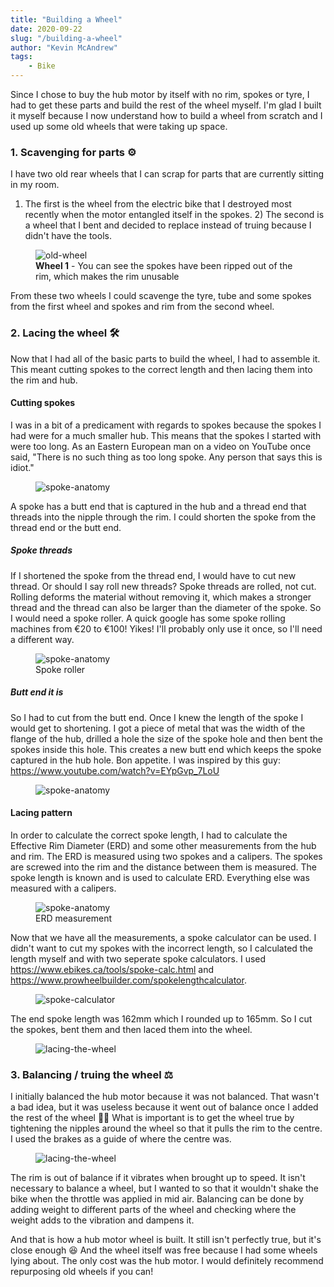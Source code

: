 ```yaml
---
title: "Building a Wheel"
date: 2020-09-22
slug: "/building-a-wheel"
author: "Kevin McAndrew"
tags:
    - Bike
---
```


Since I chose to buy the hub motor by itself with no rim, spokes or tyre, I had to get
these parts and build the rest of the wheel myself. I'm glad I built it myself because I now
understand how to build a wheel from scratch and I used up some old wheels that were taking
up space.

### 1. Scavenging for parts ⚙️

I have two old rear wheels that I can scrap for parts that are currently sitting in my room.
1) The first is the wheel from the electric bike that I destroyed most recently when the motor
entangled itself in the spokes. 2) The second is a wheel that I bent and decided to replace
instead of truing because I didn't have the tools.

<figure>
  <img src="/images/posts/building-a-wheel/mouldy_wheel.jpg" style="max-width: 400px;" alt="old-wheel"/>
  <figcaption><strong>Wheel 1</strong> - You can see the spokes have been ripped out of the rim, which makes the rim unusable</figcaption>
</figure>

From these two wheels I could scavenge the tyre, tube and some spokes from the first wheel and
spokes and rim from the second wheel.

### 2. Lacing the wheel 🛠️

Now that I had all of the basic parts to build the wheel, I had to assemble it. This meant cutting spokes
to the correct length and then lacing them into the rim and hub.

#### Cutting spokes

I was in a bit of a predicament with regards to spokes because the spokes I had were for a much smaller
hub. This means that the spokes I started with were too long. As an Eastern European man on a video on
YouTube once said, "There is no such thing as too long spoke. Any person that says this is idiot."

<figure>
  <img src="/images/posts/building-a-wheel/spoke.png" alt="spoke-anatomy"/>
</figure>

A spoke has a butt end that is captured in the hub and a thread end that threads into the nipple through the
rim. I could shorten the spoke from the thread end or the butt end.

##### Spoke threads

If I shortened the spoke from the thread end, I would have to cut new thread. Or should I say roll new threads?
Spoke threads are rolled, not cut. Rolling deforms the material without removing it, which makes a stronger
thread and the thread can also be larger than the diameter of the spoke. So I would need a spoke roller. A quick
google has some spoke rolling machines from €20 to €100! Yikes! I'll probably only use it once, so I'll need
a different way.

<figure>
  <img src="/images/posts/building-a-wheel/spoke_roller.jpg" style="max-width: 400px;" alt="spoke-anatomy"/>
  <figcaption>Spoke roller</figcaption>
</figure>

##### Butt end it is

So I had to cut from the butt end. Once I knew the length of the spoke I would get to shortening. I got 
a piece of metal that was the width of the flange of the hub, drilled a hole
the size of the spoke hole and then bent the spokes inside this hole. This creates a new butt end which
keeps the spoke captured in the hub hole. Bon appetite. I was inspired by this guy:
https://www.youtube.com/watch?v=EYpGvp_7LoU

<figure>
  <img src="/images/posts/building-a-wheel/bent_spoke.jpg" style="max-width: 700px;" alt="spoke-anatomy"/>
</figure>

#### Lacing pattern

In order to calculate the correct spoke length, I had to calculate the Effective Rim Diameter (ERD)
and some other measurements from the hub and rim. The ERD is measured using two spokes and a calipers.
The spokes are screwed into the rim and the distance between them is measured. The spoke length is
known and is used to calculate ERD. Everything else was measured with a calipers.

<figure>
  <img src="/images/posts/building-a-wheel/erd.jpg" style="max-width: 700px;" alt="spoke-anatomy"/>
  <figcaption>ERD measurement</figcaption>
</figure>

Now that we have all the measurements, a spoke calculator can be used. I didn't want to cut my spokes
with the incorrect length, so I calculated the length myself and with two seperate spoke calculators.
I used https://www.ebikes.ca/tools/spoke-calc.html and https://www.prowheelbuilder.com/spokelengthcalculator.

<figure>
  <img src="/images/posts/building-a-wheel/spoke_calculator.png" alt="spoke-calculator"/>
</figure>

The end spoke length was 162mm which I rounded up to 165mm. So I cut the spokes, bent them and then
laced them into the wheel.

<figure>
  <img src="/images/posts/building-a-wheel/lacing.jpg" alt="lacing-the-wheel"/>
</figure>

### 3. Balancing / truing the wheel ⚖️

I initially balanced the hub motor because it was not balanced. That wasn't a bad idea, but it was useless
because it went out of balance once I added the rest of the wheel 🤦🏻 What is important is to get the wheel 
true by tightening the nipples around the wheel so that it pulls the rim to the centre. I used the brakes
as a guide of where the centre was.

<figure>
  <img src="/images/posts/building-a-wheel/truing.png" style="max-width: 400px;" alt="lacing-the-wheel"/>
</figure>

The rim is out of balance if it vibrates when brought up to speed. It isn't necessary to balance a wheel, but
I wanted to so that it wouldn't shake the bike when the throttle was applied in mid air. Balancing can be 
done by adding weight to different parts of the wheel and checking where the weight adds to the vibration and
dampens it.

And that is how a hub motor wheel is built. It still isn't perfectly true, but it's close enough 😆 And the
wheel itself was free because I had some wheels lying about. The only cost was the hub motor. I would
definitely recommend repurposing old wheels if you can!
